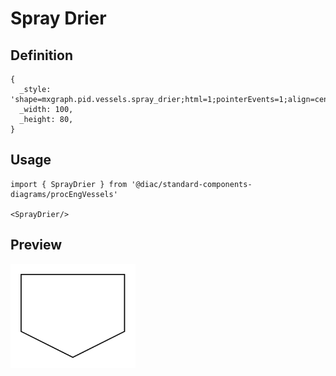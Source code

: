 # Spray Drier

## Definition

```
{
  _style: 'shape=mxgraph.pid.vessels.spray_drier;html=1;pointerEvents=1;align=center;verticalLabelPosition=bottom;verticalAlign=top;dashed=0;',
  _width: 100,
  _height: 80,
}
```

## Usage

```
import { SprayDrier } from '@diac/standard-components-diagrams/procEngVessels'

<SprayDrier/>
```

## Preview

<img src="./spray-drier.png" width="200"/>

